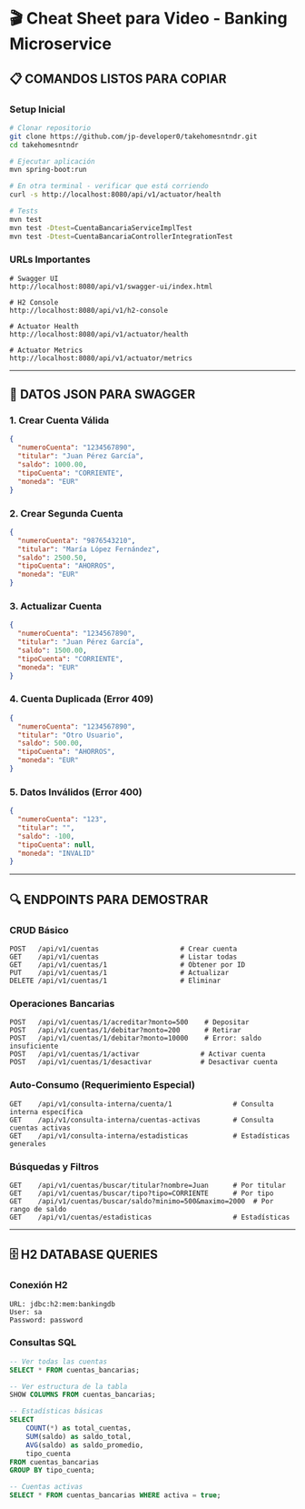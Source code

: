 # 🎬 Cheat Sheet para Video - Banking Microservice

## 📋 **COMANDOS LISTOS PARA COPIAR**

### **Setup Inicial**
```bash
# Clonar repositorio
git clone https://github.com/jp-developer0/takehomesntndr.git
cd takehomesntndr

# Ejecutar aplicación
mvn spring-boot:run

# En otra terminal - verificar que está corriendo
curl -s http://localhost:8080/api/v1/actuator/health

# Tests
mvn test
mvn test -Dtest=CuentaBancariaServiceImplTest
mvn test -Dtest=CuentaBancariaControllerIntegrationTest
```

### **URLs Importantes**
```
# Swagger UI
http://localhost:8080/api/v1/swagger-ui/index.html

# H2 Console
http://localhost:8080/api/v1/h2-console

# Actuator Health
http://localhost:8080/api/v1/actuator/health

# Actuator Metrics
http://localhost:8080/api/v1/actuator/metrics
```

---

## 📄 **DATOS JSON PARA SWAGGER**

### **1. Crear Cuenta Válida**
```json
{
  "numeroCuenta": "1234567890",
  "titular": "Juan Pérez García",
  "saldo": 1000.00,
  "tipoCuenta": "CORRIENTE",
  "moneda": "EUR"
}
```

### **2. Crear Segunda Cuenta**
```json
{
  "numeroCuenta": "9876543210",
  "titular": "María López Fernández",
  "saldo": 2500.50,
  "tipoCuenta": "AHORROS",
  "moneda": "EUR"
}
```

### **3. Actualizar Cuenta**
```json
{
  "numeroCuenta": "1234567890",
  "titular": "Juan Pérez García",
  "saldo": 1500.00,
  "tipoCuenta": "CORRIENTE",
  "moneda": "EUR"
}
```

### **4. Cuenta Duplicada (Error 409)**
```json
{
  "numeroCuenta": "1234567890",
  "titular": "Otro Usuario",
  "saldo": 500.00,
  "tipoCuenta": "AHORROS",
  "moneda": "EUR"
}
```

### **5. Datos Inválidos (Error 400)**
```json
{
  "numeroCuenta": "123",
  "titular": "",
  "saldo": -100,
  "tipoCuenta": null,
  "moneda": "INVALID"
}
```

---

## 🔍 **ENDPOINTS PARA DEMOSTRAR**

### **CRUD Básico**
```
POST   /api/v1/cuentas                    # Crear cuenta
GET    /api/v1/cuentas                    # Listar todas
GET    /api/v1/cuentas/1                  # Obtener por ID
PUT    /api/v1/cuentas/1                  # Actualizar
DELETE /api/v1/cuentas/1                  # Eliminar
```

### **Operaciones Bancarias**
```
POST   /api/v1/cuentas/1/acreditar?monto=500    # Depositar
POST   /api/v1/cuentas/1/debitar?monto=200      # Retirar
POST   /api/v1/cuentas/1/debitar?monto=10000    # Error: saldo insuficiente
POST   /api/v1/cuentas/1/activar               # Activar cuenta
POST   /api/v1/cuentas/1/desactivar            # Desactivar cuenta
```

### **Auto-Consumo (Requerimiento Especial)**
```
GET    /api/v1/consulta-interna/cuenta/1               # Consulta interna específica
GET    /api/v1/consulta-interna/cuentas-activas        # Consulta cuentas activas
GET    /api/v1/consulta-interna/estadisticas           # Estadísticas generales
```

### **Búsquedas y Filtros**
```
GET    /api/v1/cuentas/buscar/titular?nombre=Juan      # Por titular
GET    /api/v1/cuentas/buscar/tipo?tipo=CORRIENTE      # Por tipo
GET    /api/v1/cuentas/buscar/saldo?minimo=500&maximo=2000  # Por rango de saldo
GET    /api/v1/cuentas/estadisticas                    # Estadísticas
```

---

## 🗄️ **H2 DATABASE QUERIES**

### **Conexión H2**
```
URL: jdbc:h2:mem:bankingdb
User: sa
Password: password
```

### **Consultas SQL**
```sql
-- Ver todas las cuentas
SELECT * FROM cuentas_bancarias;

-- Ver estructura de la tabla
SHOW COLUMNS FROM cuentas_bancarias;

-- Estadísticas básicas
SELECT 
    COUNT(*) as total_cuentas,
    SUM(saldo) as saldo_total,
    AVG(saldo) as saldo_promedio,
    tipo_cuenta
FROM cuentas_bancarias 
GROUP BY tipo_cuenta;

-- Cuentas activas
SELECT * FROM cuentas_bancarias WHERE activa = true;
```
